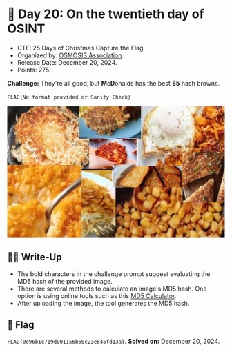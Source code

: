# 📖 Day 20: On the twentieth day of OSINT

- CTF: 25 Days of Christmas Capture the Flag.
- Organized by: [OSMOSIS Association](https://osmosisinstitute.org/).
- Release Date: December 20, 2024.
- Points: 275.

**Challenge:** They're all good, but **M**c**D**onalds has the best $**5** hash browns.

`FLAG{No format provided or Sanity Check}`

<p align="center"><img src="Hash_browns.png" width="800"></p>

## ✍🏻 Write-Up

- The bold characters in the challenge prompt suggest evaluating the MD5 hash of the provided image.
- There are several methods to calculate an image's MD5 hash. One option is using online tools such as this [MD5 Calculator](https://md5file.com/calculator).
- After uploading the image, the tool generates the MD5 hash.

## 🏁 Flag

`FLAG{0e96b1c719d001156b60c23e645fd13a}`. **Solved on:** December 20, 2024.